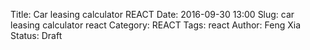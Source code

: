 Title: Car leasing calculator REACT
Date: 2016-09-30 13:00
Slug: car leasing calculator react
Category: REACT
Tags: react
Author: Feng Xia
Status: Draft

<div id="sth"></div>
<script type="text/babel">
 var randomId = function() {
   return "MY" + (Math.random() * 1e32).toString(12);
 };

 var Summary = React.createClass({
   render: function(){
     var summaryNodes = this.props.data.map(function(summary) {
       return (
         <SummaryValueDisplay key={summary.label} {...summary} />
       );
     });

     return (
       <div className="row mySummary">
         <h4 className="page-header nocount">Summary</h4>
         <div className="divider"></div>
         <br />
         <div className="row">
           {summaryNodes}
         </div>
       </div>
     );
   }
 });

 var SummaryValueDisplay = React.createClass({
   render: function(){
     var dollar = (typeof this.props.unit=="undefined") || this.props.unit =="$"?
                  <span style={{"marginRight": "0.3em"}}>$</span>: "";
     var negativeHighlight = this.props.value >= 0 ? "": "myhighlight";
     var pcnt = (this.props.unit=="%" || this.props.unit=="month") ?
                <span style={{"marginLeft": "0.3em"}}>{this.props.unit}</span>:"";

     return (
       <div className="col s6">
         <label className="col s6">
           {this.props.label}
         </label>
         <div className="col s6 myValue">
           {dollar}
           <span className={negativeHighlight}>
             {this.props.value.toFixed(2)}
           </span>
           {pcnt}
         </div>
         <div className="divider"></div>
       </div>
     );
   }
 });

 var FormInput = React.createClass({
   handleChange: function(event) {
     var text = event.target.value;
     this.props.onChange(this.props.id, text);
   },
   render: function(){
     var inputStyle = {
       float: "left"
     };
     var dollar = (typeof this.props.unit=="undefined") || this.props.unit =="$"?"$":null;
     var negativeHighlight = this.props.value > 0 ? "": "myhighlight";
     var pcnt = (this.props.unit=="%" || this.props.unit=="month") ?
                this.props.unit: null;
     var max = this.props.max? this.props.max:"";
     var min = this.props.min? this.props.min:"0";
     var step = this.props.step? this.props.step: "1";

     return (
       <div className="input-field col s6">
         <label className="active">
           {this.props.label} ({dollar}{pcnt})
         </label>
         <input type="number"
                placeholder={this.props.value}
                className="{negativeHighlight}"
                max={max} min={min} step={step}
                value={this.props.value}
                onChange={this.handleChange}
           />
       </div>
     );
   }
 });
 var FormValueDisplay = React.createClass({
   render: function(){
     var dollar = (typeof this.props.unit=="undefined") || this.props.unit =="$"?
                  <span style={{"marginRight": "0.3em"}}>$</span>: "";
     var negativeHighlight = this.props.value >= 0 ? "": "myhighlight";
     var pcnt = (this.props.unit=="%" || this.props.unit=="month") ?
                <span style={{"marginLeft": "0.3em"}}>{this.props.unit}</span>:"";

     return (
       <div className="input-field col s6">
         <label className="active">
           {this.props.label} ({dollar}{pcnt})
         </label>
         <input disabled type="number"
                className="{negativeHighlight}"
                value={this.props.value.toFixed(2)}
                onChange={this.handleChange}
           />
       </div>
     );
   }
 });

 var FormHeader = React.createClass({
   handleClick: function(event) {
     this.props.handleClick();
   },
   render: function(){
     var switchClass = classNames("fa", {
       "fa-angle-double-up": this.props.showFields,
       "fa-angle-double-down": !this.props.showFields
     });

     return (
       <div className="row my-resume-header" onClick={this.handleClick}>
         <div className="col s11">
           <h4 className="nocount">{this.props.title}</h4>
         </div>
         <div  className="right-align col s1" data-toggle="tooltip" title="Click to expand and collapse">
           <br />
           <i className={switchClass}></i>
         </div>
       </div>
     );
   }
 });

 var FormBox = React.createClass({
   getInitialState: function(){
     return {showFields: false};
   },
   handleClick: function(){
     this.setState({
       showFields: !this.state.showFields, // toggle
     });
   },
   render: function(){
     // Input fields
     var formFields = [];
     if (typeof this.props.data.fields != "undefined"){
       formFields = this.props.data.fields.map(function(field) {
         // This is the magic line to make the state update
         // in sync with parent's state
         field.onChange = this.props.onChange;

         field.id = field.name;
         return <FormInput
                    key={field.name}
                    {...field} />
       }, this);
     }
     // Value displays
     var valueFields = [];
     if (typeof this.props.data.values != "undefined"){
       valueFields = this.props.data.values.map(function(field) {
         field.id = field.name;
         return <FormValueDisplay
                    key={field.name}
                    {...field} />
       }, this);
     }

     // All fields
     var fields = this.state.showFields?
     (
       <div>
         <p></p>
         <h6 className="myhighlight nocount">
           Adjustments
         </h6>
         <div style={{marginBottom:"2em"}}
              className="row">
           {valueFields}
           {formFields}
         </div>
       </div>
     ): null;


     var assumptions = this.state.showFields?
                       <AssumptionBox fields={this.props.data.assumptions} />:null;

     // Render
     return (
       <div>
         <FormHeader title={this.props.data.title}
                     showFields={this.state.showFields}
                     handleClick={this.handleClick} />

         {assumptions }
         {fields}
       </div>
     );
   }
 });

 var AssumptionBox = React.createClass({
   render: function(){
     if (typeof this.props.fields == "undefined"){
       return null;
     }

     // Render when there is assumptions
     var fields = this.props.fields.map(function(field){
       var value = parseFloat(field.value).toFixed(2);
       var dollar = (typeof field.unit=="undefined" || field.unit =="$")?"$":"";
       var negativeHighlight = value >= 0 ? "": "myhighlight";
       var pcnt = (field.unit=="%" || field.unit=="month") ?field.unit: "";

       return (
         <tr><td>
           {field.label}
         </td><td>
           <span className={negativeHighlight}>
             {dollar}{value}{pcnt}
           </span>
         </td></tr>
       );
     });

     var id = randomId();
     return (
       <div>
         <h6 className="myhighlight nocount">
           Assumptions
         </h6>
         <table className="table bordered striped highlgiht">
           <tbody>
             <tr>
               <th>Item</th>
               <th>Value</th>
             </tr>
             {fields}
           </tbody>
         </table>
       </div>
     );
   }
 });

 var PieChartBox = React.createClass({
   //Destroy chart before unmount.
   componentWillUnmount: function () {
     this.chart.destroy();
   },

   //Create the div which the chart will be rendered to.
   render: function () {
     var data = this.props.data;
     var currentValue = data && data.valueOf();
     if (this.preValue !== currentValue){
       this.preValue = currentValue;

       // Update chart
       if (this.chart && this.debounceUpdateData){
         this.debounceUpdateData(data);
       }
     }
     this.container = this.props.title.replace(/\s/g,"-").toLowerCase();
     return React.createElement('div', {
       id: this.container
     });
   },
   componentDidMount: function () {
     this.chart = Highcharts.chart(this.container, {
       chart: {
         plotBackgroundColor: null,
         plotBorderWidth: 0,
         plotShadow: false
       },
       title: {
         text: this.props.title,
         align: 'center',
         verticalAlign: 'top',
         y: 25
       },
       tooltip: {
         pointFormat: '{series.name}: <b>{point.percentage:.2f}%</b>'
       },
       plotOptions: {
         pie: {
           dataLabels: {
             enabled: true,
             format: '<b>{point.percentage:.0f}%</b>'
           },
           startAngle: -90,
           endAngle: 90,
           center: ['50%', '85%'],
           showInLegend: true
         }
       },
       series: [{
         type: 'pie',
         name: this.props.title,
         innerSize: '50%',
         data: this.props.data
       }]
     }); // end of highcharts

     // Set up debound function
     this.debounceUpdateData = _.debounce(function(data){
       this.chart.series[0].setData(data);
     },500);

   }// end of func
 });

 var ChartBox = React.createClass({
   render: function() {
     if (typeof this.props.data == "undefined"){
       return null;
     }

     var charts = this.props.data.map(function(field) {
       return <PieChartBox key={field.title} {...field} />
     }, this);

     return (
       <div className="my-multicol-2">
       {charts}
       </div>
     );
   }
 });

 var CarLeasingCalculatorBox = React.createClass({
   getInitialState: function() {
     var tmp = {
       "example msrp": {
         label: "Example MSRP",
         value: 18881,
         step: 1000
       },
       "example residue": {
         label: "example residue price",
         value: 13270,
         step: 1000
       },
       "msrp": {
         label: "MSRP",
         value: 25375,
         step: 1000
       },
       "invoice": {
         label: "Invoice",
         value: 24440,
         step: 1000
       },
       "purchase": {
         label: "Purchase",
         value: 23000,
         step: 1000
       },
       "lease": {
         label: "Lease price",
         value: 21287,
         step: 1000
       },
       "sales tax": {
         label: "Sales tax",
         value: 6,
         unit: "%",
         max: 10
       },
       "msd mf discount": {
         label: "MSD MF Discount",
         value: 0.00007,
         unit: "",
         step: 0.00001
       },
       "max msd allowed": {
         label: "Max MSD allowed",
         value: 7,
         unit: "",
         max: 10
       },
       "msd selected": {
         label: "MSD selected",
         value: 7,
         unit: ""
       },
       "apr": {
         label: "APR",
         value: 4,
         unit: "%",
         max: 40
       },
       term: {
         label: "Term",
         value: 36,
         unit: "month",
         step: 12,
         min: 12,
         max: 60
       },
       "downpayment": {
         label: "Downpayment",
         value: 2000,
         step: 100
       },
       "rebates": {
         label: "Rebates",
         value: 0,
         step: 1000
       },
       "credits": {
         label: "Credits",
         value: 0,
         step: 1000
       },
       "monthly tax": {
         label: "Monthly tax",
         value: 3,
         unit: "%",
         max: 10
       },
       "registration fee": {
         label: "Registration fee",
         value: 40
       },
       "plate fee": {
         label: "Plate fee",
         value: 28
       },
       "documentation fee": {
         label: "Documentation fee",
         value: 550
       },
       "acquisition fee": {
         label: "Acquisition fee",
         value: 995
       },
       "security deposit": {
         label: "Security deposit",
         value: 0,
         step: 1000
       },
       "security refund rate": {
         label: "Security refund rate",
         value: 20,
         unit: "%",
         max: 100,
         step: 10
       },
       "disposition fee": {
         label: "Disposition fee",
         value: 350
       },
       "wear charge": {
         label: "Wear charge",
         value: 0
       }
     }; // end of initial state
     return tmp;
   },
   handleFieldChange: function(fieldId, value) {
     var newState = this.state[fieldId];
     newState.value = parseFloat(value); // convert to Float
     this.setState(newState);
   },

   getFields: function(pickList){
     var tmpList = [];
     for (var i=0; i<pickList.length; i++){
       var tmp = this.state[pickList[i]];
       tmp.name = pickList[i];

       if (typeof tmp.value  == "undefined"){
         tmp.value = 0;
       }
       if (typeof tmp.unit == "undefined"){
         tmp.unit = "$";
       }
       tmpList.push(tmp);
     }
     return tmpList;
   },
   getDiscount: function(field1, field2){
     var val1 = this.state[field1].value;
     var val2 = this.state[field2].value;
     var discount = (val2-val1)/val2*100;
     return discount.toFixed(2);
   },
   render: function(){
     var helper = {
       getFields: this.getFields,
       getDiscount: this.getDiscount
     };

     // example residue form
     var residue_rate = 100-helper.getDiscount("example residue", "example msrp");
     var exampleLeaseForm = {
       title: "Official leasing sample",
       fields: helper.getFields(["example msrp", "example residue"]),
       assumptions: [{
         label: "Residue percentage",
         value: residue_rate,
         unit: "%"
       }]
     };

     // Deal terms
     var apr_as_mf = this.state["apr"].value/2400;
     var residue_value = this.state["msrp"].value * residue_rate/100;
     var sales_tax = this.state["lease"].value * this.state["sales tax"].value/100;
     var lease_after_tax = this.state["lease"].value + sales_tax;

     var dealTermForm = {
       title: "Deal terms",
       fields: helper.getFields([
         "msrp", "invoice", "lease","apr","term","monthly tax","sales tax"
       ]),
       assumptions: [{
         label: "Invoice discount by MSRP",
         value: helper.getDiscount("invoice","msrp"),
         unit: "%"
       },{
         label: "Lease discount by MSRP",
         value: helper.getDiscount("lease","msrp"),
         unit: "%"
       },{
         label: "Lease discount by invoice",
         value: helper.getDiscount("lease","invoice"),
         unit: "%"
       },{
         label: "Deal APR as MF",
         value: apr_as_mf,
         unit: ""
       },{
         label: "Residue value",
         value: residue_value
       },{
         label: "Lease after tax",
         value: lease_after_tax
       },{
         label: "Sales tax",
         value: sales_tax
       }]
     };

     // Deductions
     var apr = this.state["apr"].value;
     var msd_discount = this.state["msd mf discount"].value;
     var msd_selected = this.state["msd selected"].value;
     var msd_discount_equivalent = msd_discount*msd_selected*2400;
     var effective_apr = apr-msd_discount_equivalent;

     var deductionForm = {
       title: "Deductions",
       fields: helper.getFields([
         "credits", "rebates", "downpayment",
         "msd mf discount", "msd selected"
       ]),
       assumptions: [{
         label: "Effiective APR",
         value: effective_apr,
         unit: "%"
       },{
         label: "MSD equivalent discoiunt",
         value: msd_discount_equivalent,
         unit: "%"
       }]
     };

     // Monthly costs
     var depreciation_cost = this.state['lease'].value - residue_value;
     var monthly_depreciation_cost = depreciation_cost/this.state["term"].value;
     var net_capitalized_cost = lease_after_tax - (
       this.state["credits"].value +
       this.state["rebates"].value +
       this.state["downpayment"].value
     );
     var financing_cost = net_capitalized_cost+residue_value;
     var monthly_financing_cost = financing_cost * effective_apr/2400;
     var monthly_cost_before_tax = monthly_depreciation_cost + monthly_financing_cost;
     var monthly_tax = monthly_cost_before_tax * this.state["monthly tax"].value/100;
     var monthly_cost_after_tax = monthly_cost_before_tax + monthly_tax;
     var total_tax = sales_tax + this.state["term"].value * monthly_tax;
     var msd = Math.ceil(monthly_cost_after_tax/50)*50;
     var total_msd = this.state["msd selected"].value * msd;

     var monthlyCostForm = {
       title: "Monthly costs",
       values: [{
         label: "Depreciation cost",
         value: monthly_depreciation_cost
       },{
         label: "Financing cost",
         value: monthly_financing_cost
       },{
         label: "Monthly tax",
         value: monthly_tax
       },{
         label: "Monthly leasing cost",
         value: monthly_cost_after_tax
       }],
       assumptions: [{
         label: "Net capitalized cost",
         value: net_capitalized_cost
       },{
         label: "Total depreciation",
         value: depreciation_cost
       },{
         label: "MSD",
         value: msd
       },{
         label: "Total tax",
         value: total_tax
       }]
     };

     // Due at signing
     var to_gov = this.state["registration fee"].value + this.state["plate fee"].value;
     var to_dealer = this.state["documentation fee"].value + this.state["security deposit"].value;
     var to_bank = this.state["acquisition fee"].value;
     var to_myself = this.state["downpayment"].value + total_msd + monthly_cost_after_tax;
     var driveoff_cost = to_gov + to_dealer + to_bank + to_myself;
     var driveOffForm = {
       title: "Due at signing",
       fields: helper.getFields([
         "registration fee", "plate fee", "documentation fee",
         "acquisition fee", "security deposit"
       ]),
       values: [{
         label: "Downpayment",
         value: this.state["downpayment"].value
       },{
         label: "1st month payment",
         value: monthly_cost_after_tax
       }],
       assumptions: [{
         label: "Drive off cost",
         value: driveoff_cost
       },{
         label: "Government administration fee",
         value: to_gov
       },{
         label: "Dealer fees",
         value: to_dealer
       },{
         label: "Bank fees",
         value: to_bank
       },{
         label: "Used to payoff the deal",
         value: to_myself
       }]
     };

     // Due at lease end
     var security_refund = this.state["security deposit"].value * this.state["security refund rate"].value / 100;
     var refund = security_refund + total_msd;
     var lease_end_cost = this.state["disposition fee"].value +
                          this.state["wear charge"].value - refund + monthly_cost_after_tax;
     var leaseEndForm = {
       title: "Due at lease end",
       fields: helper.getFields([
         "disposition fee", "security refund rate", "wear charge"
       ]),
       values:[{
         label: "Security refund",
         value: security_refund
       },{
         label: "MSD refund",
         value: total_msd
       }],
       assumptions:[{
         label: "Lease end cost",
         value: lease_end_cost
       }]
     };

     // Summaries
     var lease_payments = (this.state["term"].value-2)*monthly_cost_after_tax;
     var cost_of_ownership = driveoff_cost + lease_end_cost + lease_payments;
     var summaryList = [{
       label: "Total lease",
       value: lease_after_tax
     },{
       label: "Monthly payment",
       value: monthly_cost_after_tax
     },{
       label: "APR",
       value: this.state["apr"].value,
       unit: this.state["apr"].unit
     },{
       label: "Term",
       value: this.state["term"].value,
       unit: this.state["term"].unit
     },{
       label: "Cost of ownership",
       value: cost_of_ownership
     },{
       label: "Drive off cost",
       value: driveoff_cost
     },{
       label: "Last payment/refund",
       value: lease_end_cost
     }];

     // Monthly payment breakdown chart
     var chartData = [{
       title: "Monthly payment breakdown",
       data: [{
         name: "Depreciation cost",
         y: monthly_depreciation_cost
       },{
         name: "Financing cost",
         y: monthly_financing_cost
       },{
         name: "Tax",
         y: monthly_tax
       }]
     },{
       title: "Cost of ownership",
       data: [{
         name: "Drive off cost",
         y: driveoff_cost
       },{
         name: "Lease payments",
         y: lease_payments
       },{
         name: "Lease end",
         y: lease_end_cost
       }]
     }];

     // Render
     return (
       <div>
       <Summary data={summaryList} />
       <ChartBox data={chartData} />
       <FormBox data={exampleLeaseForm} onChange={this.handleFieldChange} />
       <FormBox data={dealTermForm} onChange={this.handleFieldChange} />
       <FormBox data={deductionForm} onChange={this.handleFieldChange} />
       <FormBox data={monthlyCostForm} />
       <FormBox data={driveOffForm} onChange={this.handleFieldChange} />
       <FormBox data={leaseEndForm} onChange={this.handleFieldChange} />
       </div>
     );
   }
 });

 ReactDOM.render(
   <CarLeasingCalculatorBox />,
   document.getElementById("sth")
 );

</script>
